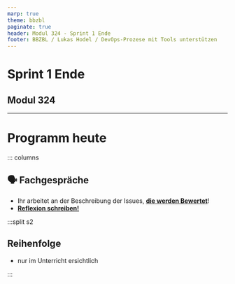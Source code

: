 ```yaml
---
marp: true
theme: bbzbl
paginate: true
header: Modul 324 - Sprint 1 Ende
footer: BBZBL / Lukas Hodel / DevOps-Prozese mit Tools unterstützen
---
```


<!-- _class: big center -->

# Sprint 1 Ende

## Modul 324

---

# Programm heute

::: columns

## :speaking_head: Fachgespräche

- Ihr arbeitet an der Beschreibung der Issues, [**die werden Bewertet**](https://herrhodel.github.io/modul-324/docs/beurteilungen/LB1#teilnote-arbeitsvorgang)!
- [**Reflexion schreiben!**](https://herrhodel.github.io/modul-324/docs/beurteilungen/LB1#teilnote-schriftliche-reflexion)

:::split s2

## Reihenfolge

- nur im Unterricht ersichtlich

:::
